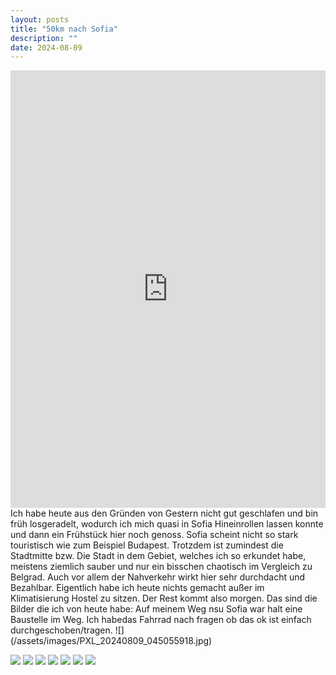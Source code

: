 ```yaml
---
layout: posts
title: "50km nach Sofia"
description: ""
date: 2024-08-09
---
```

<iframe src="https://www.komoot.com/de-de/tour/1775368367/embed?share_token=a1IDmITE1oEloz9xaef857Xj29UAXhbCUIPoKU1Vi5gG44NwMr&profile=1" width="100%" height="700" frameborder="0" scrolling="no"></iframe>
Ich habe heute aus den Gründen von Gestern nicht gut geschlafen und bin früh losgeradelt, wodurch ich mich quasi in Sofia Hineinrollen lassen konnte und dann ein Frühstück hier noch genoss. Sofia scheint nicht so stark touristisch wie zum Beispiel Budapest. Trotzdem ist zumindest die Stadtmitte bzw. Die Stadt in dem Gebiet, welches ich so erkundet habe, meistens ziemlich sauber und nur ein bisschen chaotisch im Vergleich zu Belgrad. Auch vor allem der Nahverkehr wirkt hier sehr durchdacht und Bezahlbar. Eigentlich habe ich heute nichts gemacht außer im Klimatisierung Hostel zu sitzen. Der Rest kommt also morgen. Das sind die Bilder die ich von heute habe:
Auf meinem Weg nsu Sofia war halt eine Baustelle im Weg. Ich habedas Fahrrad nach fragen ob das ok ist einfach durchgeschoben/tragen.
![](/assets/images/PXL_20240809_045055918.jpg)

![](/assets/images/PXL_20240809_072514364.jpg)
![](/assets/images/PXL_20240809_092128231%201.jpg)
![](/assets/images/PXL_20240809_092330583.jpg)
![](/assets/images/PXL_20240809_092403565.jpg)
![](/assets/images/PXL_20240809_093114633.jpg)
![](/assets/images/PXL_20240809_101711422.jpg)
![](/assets/images/PXL_20240809_102839603.jpg)